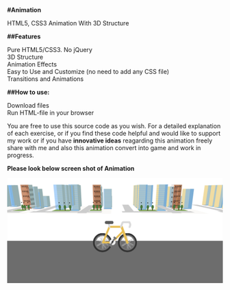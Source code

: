 <b>#Animation</b>

HTML5, CSS3 Animation With 3D Structure

<b>##Features</b>

Pure HTML5/CSS3. No jQuery <br/>
3D Structure <br/>
Animation Effects <br/>
Easy to Use and Customize (no need to add any CSS file) <br/>
Transitions and Animations <br/>

<b>##How to use:</b>

Download files<br/>
Run HTML-file in your browser<br/>

You are free to use this source code as you wish. For a detailed explanation of each exercise, or if you find these code helpful and would like to support my work or if you have <b>innovative ideas</b> reagarding this animation freely share with me and also this animation convert into game and work in progress.

<b>Please look below screen shot of Animation</b>

<a href="https://github.com/akas227/HTML5-CSS3-with-3D-structure-Cycle-Animation/blob/master/animation.PNG">
  <img src="https://github.com/akas227/Cycle-Animation/blob/master/animation.PNG" alt="animation" />
</a>
